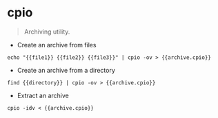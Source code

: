 # cpio

> Archiving utility.

- Create an archive from files

`echo "{{file1}} {{file2}} {{file3}}" | cpio -ov > {{archive.cpio}}`

- Create an archive from a directory

`find {{directory}} | cpio -ov > {{archive.cpio}}`

- Extract an archive

`cpio -idv < {{archive.cpio}}`

